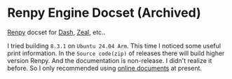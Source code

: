 Renpy Engine Docset (Archived)
=======================

[Renpy](http://www.renpy.org/) docset for [Dash](http://kapeli.com/dash), [Zeal](https://zealdocs.org), etc..

I tried building `8.3.1` on `Ubuntu 24.04 Arm`. This time I noticed some useful print information. In the `Source code(zip)` of releases there will build higher version Renpy. And the documentation is non-release. I didn't realize it before. So I only recommended using [online documents](https://www.renpy.org/doc/html/) at present.

